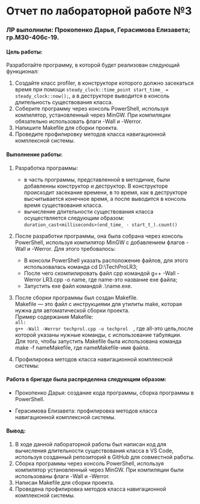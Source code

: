 # Отчет по лабораторной работе №3  
### ЛР выполнили: Прокопенко Дарья, Герасимова Елизавета; гр.М30-406с-19.  
#### Цель работы:  
Разработайте программу, в которой будет реализован следующий
функционал:
1. Создайте класс profiler, в конструкторе которого должно засекаться
время при помощи `steady_clock::time_point start_time_ = steady_clock::now();`, а в деструкторе выводится в консоль длительность существования
класса.
2. Соберите программу через консоль PowerShell, используя компилятор, установленный через MinGW. При компиляции обязательно использовать флаги -Wall и -Werror.
3. Напишите Makefile для сборки проекта.
4. Проведите профилировку методов класса навигационной комплексной системы. 

#### Выполнение работы:
1. Разработка программы: 
   - в часть программы, представленной в методичке, были добавленны конструктор и деструктор. В конструкторе происходит засекание времени, в то время, как в деструкторе высчитывается конечное время, а после выводится в консоль время существования класса. 
   - вычисление длительности существования класса осуществляется следующим образом: `duration_cast<milliseconds>(end_time_ - start_t_).count()`
 
2. После разработки программы, она была собрана через консоль PowerShell, используя компилятор MinGW c добавлением флагов -Wall и -Werror. Для этого требовалось:  
    - В консоли PowerShell указать расположение файлов, для этого использовалась команда cd D:\TechProLR3;  
    - После чего скомпилировать файл cpp командой g++ -Wall -Werror LR3.cpp -o name, где name-это название exe файла;  
    - Запустить exe файл командой .\name.exe.  

3. После сборки программы был создан Makefile.   
    Makefile — это файл с инструкциями для утилиты make, которая нужна для автоматической сборки проекта.  
    Пример содержания Makefile:  
      `all:`  
	      `g++ -Wall -Werror techprol.cpp -o techprol  `,
    где all-это цель,после которой указаны нужные команды, с использование табуляции.  
    Для того, чтобы запустить Makefile была использована команда make -f nameMakefile, где nameMakefile-имя файла.  
    
4. Профилировка методов класса навигационной комплексной системы:

#### Работа в бригаде была распределена следующим образом:   
- Прокопенко Дарья: создание кода программы, сборка программы в PowerShell.

- Герасимова Елизавета: профилировка методов класса навигационной комплексной системы.   

#### Вывод:
1. В ходе данной лабораторной работы был написан код для вычисления длительности существования класса в VS Code, используя созданный репозиторий в GitHub для совместной работы.
2. Сборка программы через консоль PowerShell, используя компилятор установленный через MinGW. При компиляции были использованы флаги -Wall и -Werror.
3. Написан Makefile для сборки проекта. 
4. Проведена профилировка методов класса навигационной комплексной системы. 


    
    
